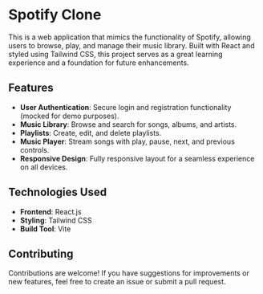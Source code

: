 # Spotify Clone

This is a web application that mimics the functionality of Spotify, allowing users to browse, play, and manage their music library. Built with React and styled using Tailwind CSS, this project serves as a great learning experience and a foundation for future enhancements.

## Features

- **User Authentication**: Secure login and registration functionality (mocked for demo purposes).
- **Music Library**: Browse and search for songs, albums, and artists.
- **Playlists**: Create, edit, and delete playlists.
- **Music Player**: Stream songs with play, pause, next, and previous controls.
- **Responsive Design**: Fully responsive layout for a seamless experience on all devices.

## Technologies Used

- **Frontend**: React.js
- **Styling**: Tailwind CSS
- **Build Tool**: Vite

## Contributing

Contributions are welcome! If you have suggestions for improvements or new features, feel free to create an issue or submit a pull request.

